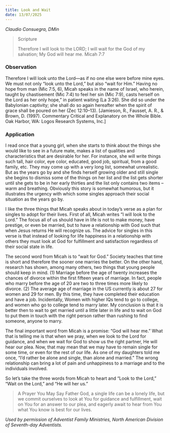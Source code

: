 ```yaml
---
title: Look and Wait
date: 13/07/2025
---
```


_Claudio Consuegra, DMin_

> <p>Scripture</p>
> Therefore I will look to the LORD; I will wait for the God of my salvation; My God will hear me. Micah 7:7

### Observation

Therefore I will look unto the Lord—as if no one else were before mine eyes. We must not only “look unto the Lord,” but also “wait for Him.” Having no hope from man (Mic 7:5, 6), Micah speaks in the name of Israel, who herein, taught by chastisement (Mic 7:4) to feel her sin (Mic 7:9), casts herself on the Lord as her only hope,” in patient waiting (La 3:26). She did so under the Babylonian captivity; she shall do so again hereafter when the spirit of grace shall be poured on her (Zec 12:10–13). [Jamieson, R., Fausset, A. R., & Brown, D. (1997). Commentary Critical and Explanatory on the Whole Bible. Oak Harbor, WA: Logos Research Systems, Inc.]

### Application

I read once that a young girl, when she starts to think about the things she would like to see in a future mate, makes a list of qualities and characteristics that are desirable for her. For instance, she will write things such tall, hair color, eye color, educated, good job, spiritual, from a good family, etc. They may come up with a very long list, somewhat unrealistic. But as the years go by and she finds herself growing older and still single she begins to dismiss some of the things on her list and the list gets shorter until she gets to be in her early thirties and the list only contains two items – warm and breathing. Obviously this story is somewhat humorous, but it illustrates the urgency with which some singles approach their social situation as the years go by.

I like the three things that Micah speaks about in today’s verse as a plan for singles to adopt for their lives. First of all, Micah writes “I will look to the Lord.” The focus all of us should have in life is not to make money, have prestige, or even be married, but to have a relationship with God such that when Jesus returns He will recognize us. The advice for singles in this verse is that instead of looking for life happiness in a relationship with others they must look at God for fulfillment and satisfaction regardless of their social state in life.

The second word from Micah is to “wait for God.” Society teaches that time is short and therefore the sooner one marries the better. On the other hand, research has shown, among many others, two things that young people should keep in mind. (1) Marriage before the age of twenty increases the chances of divorce within the first fifteen years of marriage. In fact, people who marry before the age of 20 are two to three times more likely to divorce. (2) The average age of marriage in the US currently is about 27 for women and 29 for men. By this time, they have completed their education and have a job. Incidentally, Women with higher IQs tend to go to college, and women who go to college tend to marry later. My conclusion is that it is better then to wait to get married until a little later in life and to wait on God to put them in touch with the right person rather than rushing to find someone, anyone to marry.

The final important word from Micah is a promise: “God will hear me.” What that is telling me is that when we pray, when we look to the Lord for guidance, and when we wait for God to show us the right partner, He will hear our plea. Now, that may mean that we may have to remain single for some time, or even for the rest of our life. As one of my daughters told me once, “I’d rather be alone and single, than alone and married.” The wrong relationship can bring a lot of pain and unhappiness to a marriage and to the individuals involved.

So let’s take the three words from Micah to heart and “Look to the Lord,” “Wait on the Lord,” and “He will her us.”

> <callout>A Prayer You May Say</callout>
> Father God, a single life can be a lonely life, but we commit ourselves to look at You for guidance and fulfillment, wait on You for an answer to our plea, and eagerly await to hear from You what You know is best for our lives.

_Used by permission of Adventist Family Ministries, North American Division of Seventh-day Adventists._